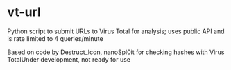 # vt-url
Python script to submit URLs to Virus Total for analysis; uses public API and is rate limited to 4 queries/minute

Based on code by Destruct_Icon, nanoSpl0it for checking hashes with Virus TotalUnder development, not ready for use
